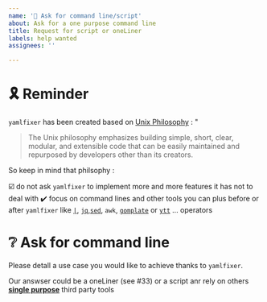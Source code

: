 ```yaml
---
name: '🙏 Ask for command line/script'
about: Ask for a one purpose command line
title: Request for script or oneLiner
labels: help wanted
assignees: ''

---
```


# 🎗️ Reminder

`yamlfixer` has been created based on [Unix Philosophy](https://en.wikipedia.org/wiki/Unix_philosophy) : "

> The Unix philosophy emphasizes building simple, short, clear, modular, and extensible code that can be easily maintained and repurposed by developers other than its creators. 

So keep in mind that philsophy :

☑️ do not ask `yamlfixer` to implement more and more features it has not to deal with
✔️ focus on command lines and other tools you can plus before or after `yamlfixer` like [`|`](https://youtu.be/bKzonnwoR2I), [`jq`](https://stedolan.github.io/jq/),[`sed`](https://en.wikipedia.org/wiki/Sed), `awk`, [`gomplate`](https://docs.gomplate.ca/) or [`ytt`](https://carvel.dev/ytt/) ... operators

# ❔ Ask for command line

Please detall a use case you would like to achieve thanks to `yamlfixer`.

Our answser could be a oneLiner (see #33) or a script anr rely on others [**single purpose**](https://en.wikipedia.org/wiki/Unix_philosophy#Do_One_Thing_and_Do_It_Well) third party tools
